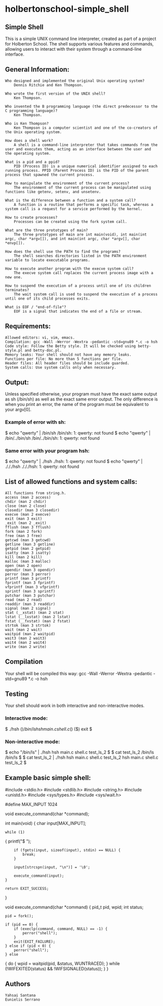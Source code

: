 # holbertonschool-simple_shell

## Simple Shell

This is a simple UNIX command line interpreter, created as part of a project for Holberton School. The shell supports various features and commands, allowing users to interact with their system through a command-line interface.

## General Information:

    Who designed and implemented the original Unix operating system?
        Dennis Ritchie and Ken Thompson.

    Who wrote the first version of the UNIX shell?
        Ken Thompson.

    Who invented the B programming language (the direct predecessor to the C programming language)?
        Ken Thompson.

    Who is Ken Thompson?
        Ken Thompson is a computer scientist and one of the co-creators of the Unix operating system.

    How does a shell work?
        A shell is a command-line interpreter that takes commands from the user and executes them, acting as an interface between the user and the operating system.

    What is a pid and a ppid?
        PID (Process ID) is a unique numerical identifier assigned to each running process. PPID (Parent Process ID) is the PID of the parent process that spawned the current process.

    How to manipulate the environment of the current process?
        The environment of the current process can be manipulated using functions like getenv, setenv, and unsetenv.

    What is the difference between a function and a system call?
        A function is a routine that performs a specific task, whereas a system call is a request for a service performed by the kernel.

    How to create processes?
        Processes can be created using the fork system call.

    What are the three prototypes of main?
        The three prototypes of main are int main(void), int main(int argc, char *argv[]), and int main(int argc, char *argv[], char *envp[]).

    How does the shell use the PATH to find the programs?
        The shell searches directories listed in the PATH environment variable to locate executable programs.

    How to execute another program with the execve system call?
        The execve system call replaces the current process image with a new one.

    How to suspend the execution of a process until one of its children terminates?
        The wait system call is used to suspend the execution of a process until one of its child processes exits.

    What is EOF / "end-of-file"?
        EOF is a signal that indicates the end of a file or stream.

## Requirements:

    Allowed editors: vi, vim, emacs.
    Compilation: gcc -Wall -Werror -Wextra -pedantic -std=gnu89 *.c -o hsh
    Code style: Follow the Betty style. It will be checked using betty-style.pl and betty-doc.pl.
    Memory leaks: Your shell should not have any memory leaks.
    Functions per file: No more than 5 functions per file.
    Header files: All header files should be include guarded.
    System calls: Use system calls only when necessary.

## Output:

Unless specified otherwise, your program must have the exact same output as sh (/bin/sh) as well as the exact same error output. The only difference is when you print an error, the name of the program must be equivalent to your argv[0].

### Example of error with sh:
$ echo "qwerty" | /bin/sh
/bin/sh: 1: qwerty: not found
$ echo "qwerty" | /bin/../bin/sh
/bin/../bin/sh: 1: qwerty: not found

### Same error with your program hsh:
$ echo "qwerty" | ./hsh
./hsh: 1: qwerty: not found
$ echo "qwerty" | ./././hsh
./././hsh: 1: qwerty: not found

## List of allowed functions and system calls:

    All functions from string.h.
    access (man 2 access)
    chdir (man 2 chdir)
    close (man 2 close)
    closedir (man 3 closedir)
    execve (man 2 execve)
    exit (man 3 exit)
    _exit (man 2 _exit)
    fflush (man 3 fflush)
    fork (man 2 fork)
    free (man 3 free)
    getcwd (man 3 getcwd)
    getline (man 3 getline)
    getpid (man 2 getpid)
    isatty (man 3 isatty)
    kill (man 2 kill)
    malloc (man 3 malloc)
    open (man 2 open)
    opendir (man 3 opendir)
    perror (man 3 perror)
    printf (man 3 printf)
    fprintf (man 3 fprintf)
    vfprintf (man 3 vfprintf)
    sprintf (man 3 sprintf)
    putchar (man 3 putchar)
    read (man 2 read)
    readdir (man 3 readdir)
    signal (man 2 signal)
    stat (__xstat) (man 2 stat)
    lstat (__lxstat) (man 2 lstat)
    fstat (__fxstat) (man 2 fstat)
    strtok (man 3 strtok)
    wait (man 2 wait)
    waitpid (man 2 waitpid)
    wait3 (man 2 wait3)
    wait4 (man 2 wait4)
    write (man 2 write)

## Compilation

Your shell will be compiled this way:
gcc -Wall -Werror -Wextra -pedantic -std=gnu89 *.c -o hsh

## Testing
Your shell should work in both interactive and non-interactive modes.
### Interactive mode:
$ ./hsh
($) /bin/ls
hsh main.c shell.c
($)
($) exit
$

### Non-interactive mode:
$ echo "/bin/ls" | ./hsh
hsh main.c shell.c test_ls_2
$
$ cat test_ls_2
/bin/ls
/bin/ls
$
$ cat test_ls_2 | ./hsh
hsh main.c shell.c test_ls_2
hsh main.c shell.c test_ls_2
$


## Example basic simple shell:

#include <stdio.h>
#include <stdlib.h>
#include <string.h>
#include <unistd.h>
#include <sys/types.h>
#include <sys/wait.h>

#define MAX_INPUT 1024

void execute_command(char *command);

int main(void) {
    char input[MAX_INPUT];

    while (1)
{
        printf("$ ");

        if (fgets(input, sizeof(input), stdin) == NULL) {
            break;
        }

        input[strcspn(input, "\n")] = '\0';

        execute_command(input);
    }

    return EXIT_SUCCESS;
}

void execute_command(char *command) {
    pid_t pid, wpid;
    int status;

    pid = fork();

    if (pid == 0) {
        if (execlp(command, command, NULL) == -1) {
            perror("shell");
        }
        exit(EXIT_FAILURE);
    } else if (pid < 0) {
        perror("shell");
    } else 
{
        do
{
            wpid = waitpid(pid, &status, WUNTRACED);
        } while (!WIFEXITED(status) && !WIFSIGNALED(status));
    }
}

## Authors

    Yahsai Santana
    Eunielis Serrano
